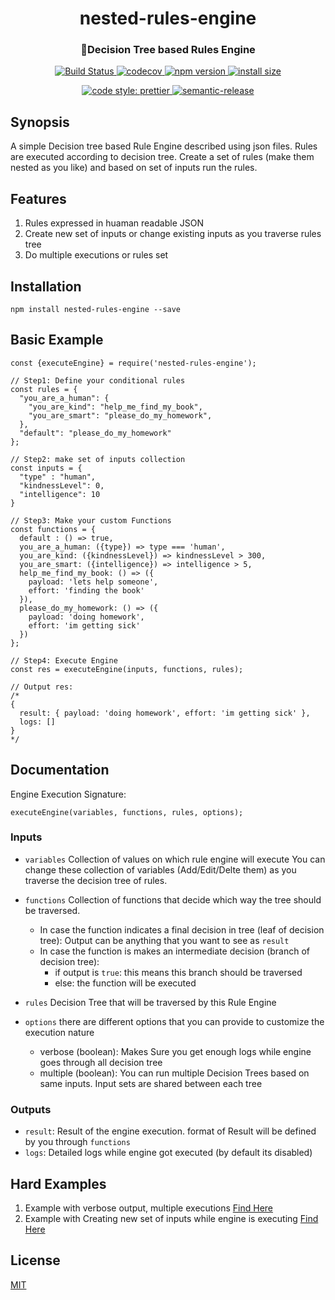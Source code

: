 <h1 align="center">nested-rules-engine</h1>
<h3 align="center">🌲Decision Tree based Rules Engine</h3>
<p align="center">
  <a href="https://travis-ci.org/ayonious/nested-rules-engine">
    <img alt="Build Status" src="https://travis-ci.org/ayonious/nested-rules-engine.svg?branch=master">
  </a>
  <a href="https://codecov.io/gh/ayonious/nested-rules-engine">
    <img alt="codecov" src="https://codecov.io/gh/ayonious/nested-rules-engine/branch/master/graph/badge.svg">
  </a>
  <a href="https://badge.fury.io/js/nested-rules-engine">
    <img alt="npm version" src="https://badge.fury.io/js/nested-rules-engine.svg">
  </a>
  <a href="https://packagephobia.now.sh/result?p=nested-rules-engine">
    <img alt="install size" src="https://packagephobia.now.sh/badge?p=nested-rules-engine@latest">
  </a>
</p>
<p align="center">
  <a href="https://github.com/prettier/prettier">
    <img alt="code style: prettier" src="https://img.shields.io/badge/code_style-prettier-ff69b4.svg?style=plastic">
  </a>
  <a href="https://github.com/semantic-release/semantic-release">
    <img alt="semantic-release" src="https://img.shields.io/badge/%20%20%F0%9F%93%A6%F0%9F%9A%80-semantic--release-e10079.svg">
  </a>
</p>

## Synopsis

A simple Decision tree based Rule Engine described using json files. Rules are executed according to decision tree. Create a set of rules (make them nested as you like) and based on set of inputs run the rules.

## Features

1. Rules expressed in huaman readable JSON
2. Create new set of inputs or change existing inputs as you traverse rules tree
3. Do multiple executions or rules set

## Installation

```
npm install nested-rules-engine --save
```

## Basic Example

```
const {executeEngine} = require('nested-rules-engine');

// Step1: Define your conditional rules
const rules = {
  "you_are_a_human": {
    "you_are_kind": "help_me_find_my_book",
    "you_are_smart": "please_do_my_homework",
  },
  "default": "please_do_my_homework"
};

// Step2: make set of inputs collection
const inputs = {
  "type" : "human",
  "kindnessLevel": 0,
  "intelligence": 10
}

// Step3: Make your custom Functions
const functions = {
  default : () => true,
  you_are_a_human: ({type}) => type === 'human',
  you_are_kind: ({kindnessLevel}) => kindnessLevel > 300,
  you_are_smart: ({intelligence}) => intelligence > 5,
  help_me_find_my_book: () => ({
    payload: 'lets help someone',
    effort: 'finding the book'
  }),
  please_do_my_homework: () => ({
    payload: 'doing homework',
    effort: 'im getting sick'
  })
};

// Step4: Execute Engine
const res = executeEngine(inputs, functions, rules);

// Output res:
/*
{
  result: { payload: 'doing homework', effort: 'im getting sick' },
  logs: []
}
*/
```

## Documentation

Engine Execution Signature:

```
executeEngine(variables, functions, rules, options);
```

### Inputs

- `variables` Collection of values on which rule engine will execute
  You can change these collection of variables (Add/Edit/Delte them) as you traverse the decision tree of rules.

- `functions` Collection of functions that decide which way the tree should be traversed.

  - In case the function indicates a final decision in tree (leaf of decision tree): Output can be anything that you want to see as `result`
  - In case the function is makes an intermediate decision (branch of decision tree):
    - if output is `true`: this means this branch should be traversed
    - else: the function will be executed

- `rules` Decision Tree that will be traversed by this Rule Engine

- `options` there are different options that you can provide to customize the execution nature
  - verbose (boolean): Makes Sure you get enough logs while engine goes through all decision tree
  - multiple (boolean): You can run multiple Decision Trees based on same inputs. Input sets are shared between each tree

### Outputs

- `result`: Result of the engine execution. format of Result will be defined by you through `functions`
- `logs`: Detailed logs while engine got executed (by default its disabled)

## Hard Examples

1. Example with verbose output, multiple executions [Find Here](https://github.com/ayonious/nested-rules-engine/blob/master/test/multirun-verbose-example.js)
2. Example with Creating new set of inputs while engine is executing [Find Here](https://github.com/ayonious/nested-rules-engine/blob/master/test/change-variables-example.js)

## License

[MIT](https://github.com/ayonious/nested-rules-engine/blob/master/LICENSE)
